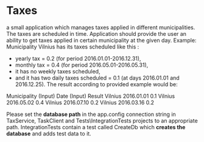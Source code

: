 # Taxes

a small application which manages taxes applied in different municipalities.
The taxes are scheduled in time. Application should provide the user an ability to get taxes applied in
certain municipality at the given day.
Example: Municipality Vilnius has its taxes scheduled like this :
- yearly tax = 0.2 (for period 2016.01.01-2016.12.31),
- monthly tax = 0.4 (for period 2016.05.01-2016.05.31),
- it has no weekly taxes scheduled,
- and it has two daily taxes scheduled = 0.1 (at days 2016.01.01 and 2016.12.25).
The result according to provided example would be:

Municipality (Input)  Date (Input)  Result
Vilnius  				2016.01.01  0.1
Vilnius  				2016.05.02  0.4
Vilnius  				2016.07.10  0.2
Vilnius  				2016.03.16  0.2

Please set the **database path** in the app.config connection string in TaxService, TaskClient and Tests\IntegrationTests projects to an appropriate path.
IntegrationTests contain a test called CreateDb which **creates the database** and adds test data to it.